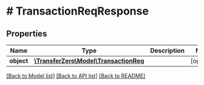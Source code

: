 # # TransactionReqResponse

## Properties

Name | Type | Description | Notes
------------ | ------------- | ------------- | -------------
**object** | [**\TransferZero\Model\TransactionReq**](TransactionReq.md) |  | [optional] 

[[Back to Model list]](../../README.md#documentation-for-models) [[Back to API list]](../../README.md#documentation-for-api-endpoints) [[Back to README]](../../README.md)


